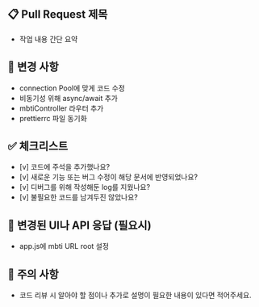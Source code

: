 ## 📋 Pull Request 제목

- 작업 내용 간단 요약

## 📝 변경 사항

- connection Pool에 맞게 코드 수정
- 비동기성 위해 async/await 추가
- mbtiController 라우터 추가
- prettierrc 파일 동기화

## ✅ 체크리스트

- [v] 코드에 주석을 추가했나요?
- [v] 새로운 기능 또는 버그 수정이 해당 문서에 반영되었나요?
- [v] 디버그를 위해 작성해둔 log를 지웠나요?
- [v] 불필요한 코드를 남겨두진 않았나요?

## 📸 변경된 UI나 API 응답 (필요시)

- app.js에 mbti URL root 설정

## 🚧 주의 사항

- 코드 리뷰 시 알아야 할 점이나 추가로 설명이 필요한 내용이 있다면 적어주세요.
